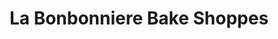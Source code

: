 ---
title: "La Bonbonniere Bake Shoppes"
url: /somerset/la-bonbonniere-bake-shoppes/
shop: bakery
---